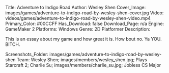Title: Adventure to Indigo Road
Author: Wesley Shen
Cover_Image: images/games/adventure-to-indigo-road-by-wesley-shen-cover.jpg
Video: videos/games/adventure-to-indigo-road-by-wesley-shen-video.mp4
Primary_Color: #00CCFF
Has_Download: false
Download_Page: n/a
Engine: GameMaker 2
Platforms: Windows
Genre: 2D Platformer
Description: 

This is an essay about my game and how great it is.
How bout no.
Ya YOU.
BITCH.

Screenshots_Folder: images/games/adventure-to-indigo-road-by-wesley-shen
Team: 
Wesley Shen; images/members/wesley_shen.jpg; Plays Starcraft 2;
Charlie Su; images/members/charlie_su.jpg; Jobless CS Major
